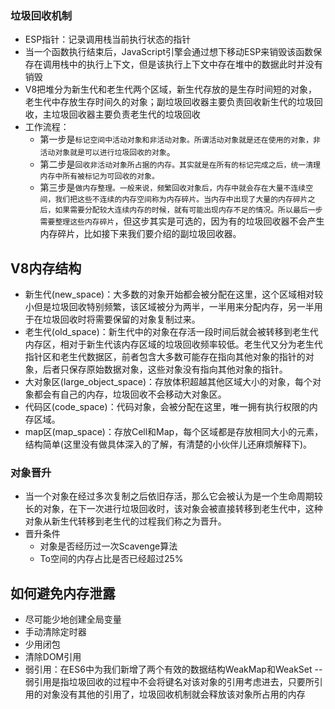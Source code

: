 ### 垃圾回收机制
- ESP指针：记录调用栈当前执行状态的指针
- 当一个函数执行结束后，JavaScript引擎会通过想下移动ESP来销毁该函数保存在调用栈中的执行上下文，但是该执行上下文中存在堆中的数据此时并没有销毁
- V8把堆分为新生代和老生代两个区域，新生代存放的是生存时间短的对象，老生代中存放生存时间久的对象；副垃圾回收器主要负责回收新生代的垃圾回收，主垃圾回收器主要负责老生代的垃圾回收
- 工作流程：
  - 第一步是`标记空间中活动对象和非活动对象。所谓活动对象就是还在使用的对象，非活动对象就是可以进行垃圾回收的对象`。
  - 第二步是`回收非活动对象所占据的内存。其实就是在所有的标记完成之后，统一清理内存中所有被标记为可回收的对象。`
  - 第三步是`做内存整理。一般来说，频繁回收对象后，内存中就会存在大量不连续空间，我们把这些不连续的内存空间称为内存碎片。当内存中出现了大量的内存碎片之后，如果需要分配较大连续内存的时候，就有可能出现内存不足的情况。所以最后一步需要整理这些内存碎片`，但这步其实是可选的，因为有的垃圾回收器不会产生内存碎片，比如接下来我们要介绍的副垃圾回收器。
## V8内存结构
- 新生代(new_space)：大多数的对象开始都会被分配在这里，这个区域相对较小但是垃圾回收特别频繁，该区域被分为两半，一半用来分配内存，另一半用于在垃圾回收时将需要保留的对象复制过来。
- 老生代(old_space)：新生代中的对象在存活一段时间后就会被转移到老生代内存区，相对于新生代该内存区域的垃圾回收频率较低。老生代又分为老生代指针区和老生代数据区，前者包含大多数可能存在指向其他对象的指针的对象，后者只保存原始数据对象，这些对象没有指向其他对象的指针。
- 大对象区(large_object_space)：存放体积超越其他区域大小的对象，每个对象都会有自己的内存，垃圾回收不会移动大对象区。
- 代码区(code_space)：代码对象，会被分配在这里，唯一拥有执行权限的内存区域。
- map区(map_space)：存放Cell和Map，每个区域都是存放相同大小的元素，结构简单(这里没有做具体深入的了解，有清楚的小伙伴儿还麻烦解释下)。
### 对象晋升
- 当一个对象在经过多次复制之后依旧存活，那么它会被认为是一个生命周期较长的对象，在下一次进行垃圾回收时，该对象会被直接转移到老生代中，这种对象从新生代转移到老生代的过程我们称之为晋升。
- 晋升条件
    - 对象是否经历过一次Scavenge算法
    - To空间的内存占比是否已经超过25%

## 如何避免内存泄露
- 尽可能少地创建全局变量
- 手动清除定时器
- 少用闭包
- 清除DOM引用
- 弱引用：在ES6中为我们新增了两个有效的数据结构WeakMap和WeakSet  -- 弱引用是指垃圾回收的过程中不会将键名对该对象的引用考虑进去，只要所引用的对象没有其他的引用了，垃圾回收机制就会释放该对象所占用的内存